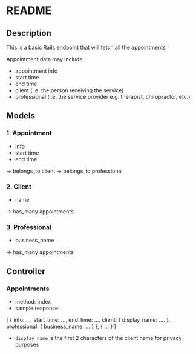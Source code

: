 # README

## Description

This is a basic Rails endpoint that will fetch all the appointments

Appointment data may include:

- appointment info
- start time
- end time
- client (i.e. the person receiving the service)
- professional (i.e. the service provider e.g. therapist, chiropractor, etc.)

## Models

### 1. Appointment

- info
- start time
- end time

-> belongs_to client
-> belongs_to professional

### 2. Client

- name

-> has_many appointments

### 3. Professional

- business_name

-> has_many appointments

## Controller

### Appointments

- method: index
- sample response:

[
  {
    info: ...,
    start_time: ...,
    end_time: ...,
    client: {
      display_name: ....
    },
    professional: {
      business_name: ...
    }
  },
  {
    ...
  }
]

* `display_name` is the first 2 characters of the client name for privacy purposes